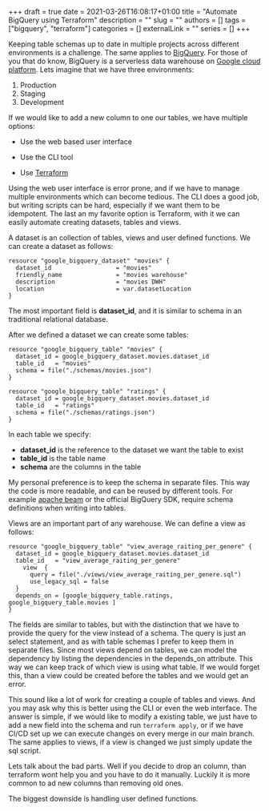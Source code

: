 +++ 
draft = true
date = 2021-03-26T16:08:17+01:00
title = "Automate BigQuery using Terraform"
description = ""
slug = ""
authors = []
tags = ["bigquery", "terraform"]
categories = []
externalLink = ""
series = []
+++

Keeping table schemas up to date in multiple projects across different environments is a challenge. The same applies to [BigQuery](https://cloud.google.com/bigquery/). For those of you that do know, BigQuery is a serverless data warehouse on [Google cloud platform](https://cloud.google.com/). Lets imagine that we have three environments:

1. Production
2. Staging
3. Development

If we would like to add a new column to one our tables, we have multiple options:

* Use the web based user interface

* Use the CLI tool

* Use [Terraform](https://www.terraform.io/)

Using the web user interface is error prone, and if we have to manage multiple environments which can become tedious. The CLI does a good job, but writing scripts can be hard, especially if we want them to be idempotent. The last an my favorite option is Terraform, with it we can easily automate creating datasets, tables and views. 

A dataset is an collection of tables, views and user defined functions. We can create a dataset as follows:

```
resource "google_bigquery_dataset" "movies" {
  dataset_id                  = "movies"
  friendly_name               = "movies warehouse"
  description                 = "movies DWH"
  location                    = var.datasetLocation
}
```
The most important field is **dataset_id**, and it is similar to schema in an traditional relational database.

After we defined a dataset we can create some tables:

````
resource "google_bigquery_table" "movies" {
  dataset_id = google_bigquery_dataset.movies.dataset_id
  table_id   = "movies"
  schema = file("./schemas/movies.json")
}

resource "google_bigquery_table" "ratings" {
  dataset_id = google_bigquery_dataset.movies.dataset_id
  table_id   = "ratings"
  schema = file("./schemas/ratings.json")
}
````

In each table we specify:

* **dataset_id** is the reference to the dataset we want the table to exist
* **table_id** is the table name
* **schema** are the columns in the table

My personal preference is to keep the schema in separate files. This way the code is more readable, and can be reused by different tools.  For example [apache beam](https://beam.apache.org) or the official BigQuery SDK, require schema definitions when writing into tables.

Views are an important part of any warehouse. We can define a view as follows:

```
resource "google_bigquery_table" "view_average_raiting_per_genere" {
  dataset_id = google_bigquery_dataset.movies.dataset_id
  table_id   = "view_average_raiting_per_genere"
    view  {
      query = file("./views/view_average_raiting_per_genere.sql")
      use_legacy_sql = false
  }
  depends_on = [google_bigquery_table.ratings, google_bigquery_table.movies ]
}
```

The fields are similar to tables, but with the distinction that we have to provide the query for the view instead of a schema. The query is just an select statement, and as with table schemas I prefer to keep them in separate files. Since most views depend on tables, we can model the dependency by listing the dependencies in the depends_on attribute. This way we can keep track of which view is using what table. If we would forget this, than a view could be created before the tables and we would get an error. 

This sound like a lot of work for creating a couple of tables and views. And you may ask why this is better using the CLI or even the web interface. The answer is simple, if we would like to modify a existing table, we just have to add a new field into the schema and run ```terraform apply```, or if we have CI/CD set up we can execute changes on every merge in our main branch. The same applies to views, if a view is changed we just simply update the sql script. 

Lets talk about the bad parts. Well if you decide to drop an column, than terraform wont help you and you have to do it manually. Luckily it is more common to ad new columns than removing old ones.

The biggest downside is handling user defined functions. 